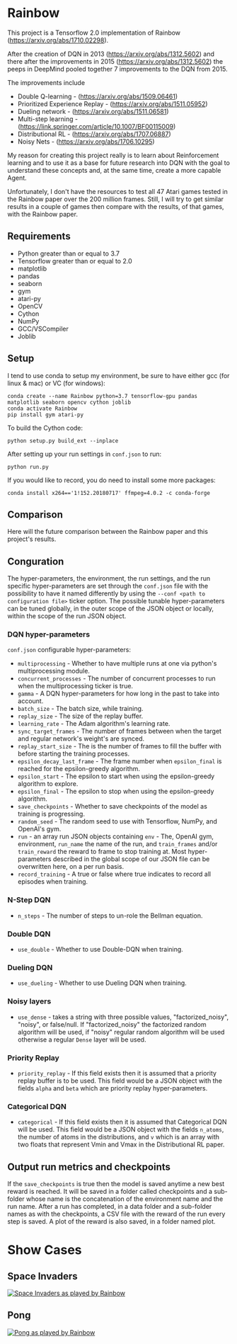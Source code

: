 # Rainbow
This project is a Tensorflow 2.0 implementation of Rainbow (https://arxiv.org/abs/1710.02298).

After the creation of DQN in 2013 (https://arxiv.org/abs/1312.5602) and there after the improvements in 2015 (https://arxiv.org/abs/1312.5602)
the peeps in DeepMind pooled together 7 improvements to the DQN from 2015.

The improvements include
* Double Q-learning - (https://arxiv.org/abs/1509.06461)
* Prioritized Experience Replay - (https://arxiv.org/abs/1511.05952)
* Dueling network - (https://arxiv.org/abs/1511.06581)
* Multi-step learning - (https://link.springer.com/article/10.1007/BF00115009)
* Distributional RL - (https://arxiv.org/abs/1707.06887)
* Noisy Nets - (https://arxiv.org/abs/1706.10295)

My reason for creating this project really is to learn about Reinforcement learning and to use it as a base for future research into DQN with the goal to understand these concepts and, at the same time, create a more capable Agent.

Unfortunately, I don't have the resources to test all 47 Atari games tested in the Rainbow paper over the 200 million frames.
Still, I will try to get similar results in a couple of games then compare with the results, of that games, with the Rainbow paper.

## Requirements 

* Python greater than or equal to 3.7
* Tensorflow greater than or equal to 2.0
* matplotlib
* pandas
* seaborn
* gym
* atari-py
* OpenCV
* Cython
* NumPy
* GCC/VSCompiler
* Joblib

## Setup

I tend to use conda to setup my environment, be sure to have either gcc (for linux & mac) or VC (for windows):
```
conda create --name Rainbow python=3.7 tensorflow-gpu pandas matplotlib seaborn opencv cython joblib
conda activate Rainbow
pip install gym atari-py
```
To build the Cython code:
```
python setup.py build_ext --inplace
```
After setting up your run settings in `conf.json` to run:
```
python run.py
```
If you would like to record, you do need to install some more packages:
```
conda install x264=='1!152.20180717' ffmpeg=4.0.2 -c conda-forge
```

## Comparison

Here will the future comparison between the Rainbow paper and this project's results.

## Conguration

The hyper-parameters, the environment, the run settings, and the run specific hyper-parameters are set through the 
`conf.json` file with the possibility to have it named differently by using the `--conf <path to configuration file>` ticker 
option. The possible tunable hyper-parameters can be tuned globally, in the outer scope of the JSON object or locally, 
within the scope of the run JSON object.

### DQN hyper-parameters

`conf.json` configurable hyper-parameters:
* `multiprocessing` - Whether to have multiple runs at one via python's multiprocessing module.
* `concurrent_processes` - The number of concurrent processes to run when the multiprocessing ticker is true.
* `gamma` - A DQN hyper-parameters for how long in the past to take into account.
* `batch_size` - The batch size, while training.
* `replay_size` - The size of the replay buffer.
* `learning_rate` - The Adam algorithm's learning rate.
* `sync_target_frames` - The number of frames between when the target and regular network's weight's are synced.
* `replay_start_size` - The is the number of frames to fill the buffer with before starting the training processes.
* `epsilon_decay_last_frame` - The frame number when `epsilon_final` is reached for the epsilon-greedy algorithm.
* `epsilon_start` - The epsilon to start when using the epsilon-greedy algorithm to explore.
* `epsilon_final` - The epsilon to stop when using the epsilon-greedy algorithm.
* `save_checkpoints` - Whether to save checkpoints of the model as training is progressing.
* `random_seed` - The random seed to use with Tensorflow, NumPy, and OpenAI's gym.
* `run` - an array run JSON objects containing `env` - The, OpenAI gym, environment, `run_name` the name of the run, 
and `train_frames` and/or `train_reward` the reward to frame to stop training at. Most hyper-parameters described in
the global scope of our JSON file can be overwritten here, on a per run basis.
* `record_training` - A true or false where true indicates to record all episodes when training.

### N-Step DQN

* `n_steps` - The number of steps to un-role the Bellman equation.

### Double DQN

* `use_double` - Whether to use Double-DQN when training.

### Dueling DQN

* `use_dueling` - Whether to use Dueling DQN when training.

### Noisy layers

* `use_dense` - takes a string with three possible values, "factorized_noisy", "noisy", or false/null. If 
"factorized_noisy" the factorized random algorithm will be used, if "noisy" regular random algorithm will be used 
otherwise a regular `Dense` layer will be used.

### Priority Replay

* `priority_replay` - If this field exists then it is assumed that a priority replay buffer is to be used. This field would
be a JSON object with the fields `alpha` and `beta` which are priority replay hyper-parameters.

### Categorical DQN

* `categorical` - If this field exists then it is assumed that Categorical DQN will be used. This field would be a JSON 
object with the fields `n_atoms`, the number of atoms in the distributions, and `v` which is an array with two floats that
represent Vmin and Vmax in the Distributional RL paper.

## Output run metrics and checkpoints

If the `save_checkpoints` is true then the model is saved anytime a new best reward is reached. It will be saved in a folder
called checkpoints and a sub-folder whose name is the concatenation of the environment name and the run name. After a run 
has completed, in a data folder and a sub-folder names as with the checkpoints, a CSV file with the reward of the run
every step is saved. A plot of the reward is also saved, in a folder named plot.

# Show Cases
## Space Invaders
[![Space Invaders as played by Rainbow](https://img.youtube.com/v1/w6j5TxZZaIg/0.jpg)](https://www.youtube.com/watch?v=w6j5TxZZaIg)
## Pong
[![Pong as played by Rainbow](https://img.youtube.com/v1/zP6QJoJAyIs/0.jpg)](https://www.youtube.com/watch?v=zP6QJoJAyIs)
